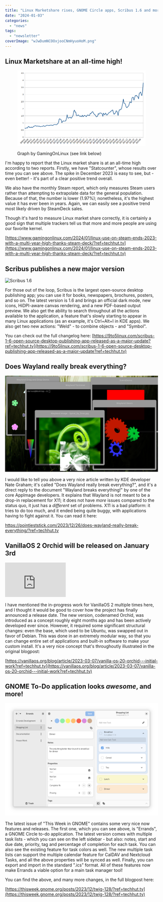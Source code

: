 ```yaml
---
title: "Linux Marketshare rises, GNOME Circle apps, Scribus 1.6 and more!"
date: "2024-01-03"
categories: 
  - "news"
tags: 
  - "newsletter"
coverImage: "wJwDumNCOOxjooCNmHyuoHoM.png"
---
```


## Linux Marketshare at an all-time high!

<figure>

![](images/996456521704281563gol1.png)

<figcaption>

Graph by GamingOnLinux (see link below)

</figcaption>

</figure>

I'm happy to report that the Linux market share is at an all-time high according to two reports. Firstly, we have "Statcounter", whose results over time you can see above. The spike in December 2023 is easy to see, but - even better! - it's part of a clear positive trend overall.

We also have the monthly Steam report, which only measures Steam users rather than attempting to extrapolate data for the general population. Because of that, the number is lower (1.97%); nonetheless, it's the highest value it has ever been in years. Again, we can easily see a positive trend most likely driven by SteamDeck sales.

Though it's hard to measure Linux market share correctly, it is certainly a good sign that multiple trackers tell us that more and more people are using our favorite kernel.

[https://www.gamingonlinux.com/2024/01/linux-use-on-steam-ends-2023-with-a-multi-year-high-thanks-steam-deck/?ref=techhut.tv](https://www.gamingonlinux.com/2024/01/linux-use-on-steam-ends-2023-with-a-multi-year-high-thanks-steam-deck/?ref=techhut.tv)

## Scribus publishes a new major version

![Scribus 1.6](https://i0.wp.com/9to5linux.com/wp-content/uploads/2023/12/scb16.webp?fit=1920%2C1080&ssl=1)

For those out of the loop, Scribus is the largest open-source desktop publishing app; you can use it for books, newspapers, brochures, posters, and so on. The latest version is 1.6 and brings an official dark mode, new icons, HiDPI-aware canvas rendering, and a new PDF-based output preview. We also get the ability to search throughout all the actions available to the application, a feature that's slowly starting to appear in many Linux applications (as an example, it's Ctrl+Alt+I in KDE apps). We also get two new actions: "Weld" - to combine objects - and "Symbol".

You can check out the full changelog here: [https://9to5linux.com/scribus-1-6-open-source-desktop-publishing-app-released-as-a-major-update?ref=techhut.tv](https://9to5linux.com/scribus-1-6-open-source-desktop-publishing-app-released-as-a-major-update?ref=techhut.tv)

## Does Wayland really break everything?

![Wayland (protocollo) - Wikipedia](images/Wayland_demo_2.png)

I would like to tell you above a very nice article written by KDE developer Nate Graham; it's called "Does Wayland really break everything?", and it's a direct reply to the document "Wayland breaks everything!" by one of the core AppImage developers. It explains that Wayland is not meant to be a drop-in replacement for X11; it does not have _more_ issues compared to the status quo, it just has a _different_ set of problems. X11 is a bad platform: it tries to do too much, and it ended being quite buggy, with applications having to fight against it. You can read it here:

https://pointieststick.com/2023/12/26/does-wayland-really-break-everything/?ref=techhut.tv

## VanillaOS 2 Orchid will be released on January 3rd

<iframe title="Vanilla OS 2 - Orchid [teaser]" src="https://www.youtube.com/embed/pQ_A5lcLIdI?feature=oembed" width="200" height="113" frameborder="0" allowfullscreen="allowfullscreen"></iframe>

I have mentioned the in-progress work for VanillaOS 2 multiple times here, and I thought it would be good to cover how the project has finally announced a release date. The new version, codenamed Orchid, was introduced as a concept roughly eight months ago and has been actively developed ever since. However, it required some significant structural changes: even the base, which used to be Ubuntu, was swapped out in favor of Debian. This was done in an extremely modular way, so that you can change entire set of applications and built-in software to make your custom install. It's a very nice concept that's throughoutly illustrated in the original blogpost:

[https://vanillaos.org/blog/article/2023-03-07/vanilla-os-20-orchid---initial-work?ref=techhut.tv](https://vanillaos.org/blog/article/2023-03-07/vanilla-os-20-orchid---initial-work?ref=techhut.tv)

## GNOME To-Do application looks _awesome_, and more!

![](images/CwInJkddSPloZiDOwypWsfvC.png)

The latest issue of "This Week in GNOME" contains some very nice now features and releases. The first one, which you can see above, is "Errands", a GNOME Circle to-do application. The latest version comes with multiple task lists - which you can see on the left sidebar - but also: notes, start and due date, priority, tag and percentage of completion for each task. You can also see the existing feature for task colors as well. The new multiple task lists can support the multiple calendar feature for CalDAV and Nextcloud Tasks, and all the above properties will be synced as well. Finally, you can export and import in the standard ".ics" format. All of these features now make Errands a viable option for a main task manager tool!

You can find the above, and many more changes, in the full blogpost here:

[https://thisweek.gnome.org/posts/2023/12/twig-128/?ref=techhut.tv](https://thisweek.gnome.org/posts/2023/12/twig-128/?ref=techhut.tv)
